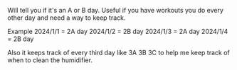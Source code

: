 Will tell you if it's an A or B day.
Useful if you have workouts you do every other day and need a way to keep track.

Example
2024/1/1 = 2A day
2024/1/2 = 2B day
2024/1/3 = 2A day
2024/1/4 = 2B day

Also it keeps track of every third day like 3A 3B 3C to help me keep track of when to clean the humidifier.
